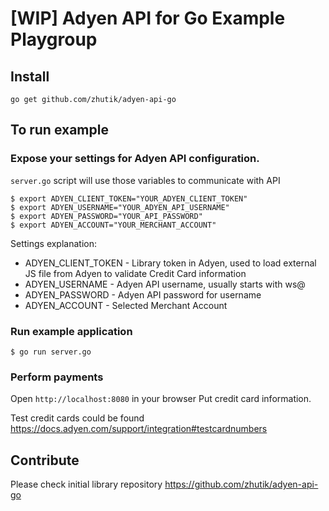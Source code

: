 # [WIP] Adyen API for Go Example Playgroup

## Install

```
go get github.com/zhutik/adyen-api-go
```

## To run example

### Expose your settings for Adyen API configuration.

```server.go``` script will use those variables to communicate with API

```
$ export ADYEN_CLIENT_TOKEN="YOUR_ADYEN_CLIENT_TOKEN"
$ export ADYEN_USERNAME="YOUR_ADYEN_API_USERNAME"
$ export ADYEN_PASSWORD="YOUR_API_PASSWORD"
$ export ADYEN_ACCOUNT="YOUR_MERCHANT_ACCOUNT"
```

Settings explanation:
* ADYEN_CLIENT_TOKEN - Library token in Adyen, used to load external JS file from Adyen to validate Credit Card information
* ADYEN_USERNAME - Adyen API username, usually starts with ws@
* ADYEN_PASSWORD - Adyen API password for username
* ADYEN_ACCOUNT - Selected Merchant Account

### Run example application
```
$ go run server.go
```

### Perform payments

Open ```http://localhost:8080``` in your browser
Put credit card information.

Test credit cards could be found https://docs.adyen.com/support/integration#testcardnumbers

## Contribute

Please check initial library repository https://github.com/zhutik/adyen-api-go
